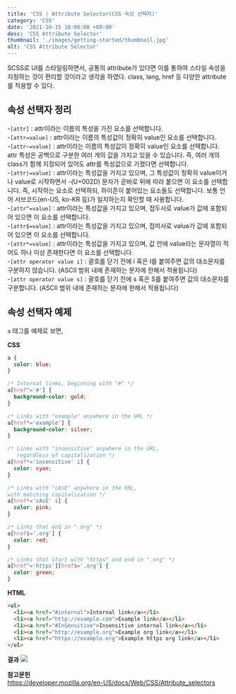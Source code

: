 ```yaml
---
title: 'CSS | Attribute Selector(CSS 속성 선택자)'
category: 'CSS'
date: '2021-10-15 10:00:00 +09:00'
desc: 'CSS Attribute Selector'
thumbnail: './images/getting-started/thumbnail.jpg'
alt: 'CSS Attribute Selector'
---
```


SCSS로 UI를 스타일링하면서, 공통의 attribute가 있다면 이를 통하여 스타일 속성을 지정하는 것이 편리할 것이라고 생각을 하였다. class, lang, href 등 다양한 attribute를 적용할 수 있다.

## 속성 선택자 정리

-`[attr]` : attr이라는 이름의 특성을 가진 요소를 선택합니다. <br/> -`[attr=value]` : attr이라는 이름의 특성값이 정확히 value인 요소를 선택합니다.<br/> -`[attr~=value]` : attr이라는 이름의 특성값이 정확히 value인 요소를 선택합니다. attr 특성은 공백으로 구분한 여러 개의 값을 가지고 있을 수 있습니다. 즉, 여러 개의 class가 함께 지정되어 있어도 attr를 특성값으로 가졌다면 선택합니다. <br/> -`[attr|=value]` : attr이라는 특성값을 가지고 있으며, 그 특성값이 정확히 value이거나 value로 시작하면서 -(U+002D) 문자가 곧바로 뒤에 따라 붙으면 이 요소를 선택합니다. 즉, 시작하는 요소로 선택하되, 하이픈이 붙어있는 요소들도 선택합니다. 보통 언어 서브코드(en-US, ko-KR 등)가 일치하는지 확인할 때 사용합니다. <br/> -`[attr^=value]` : attr이라는 특성값을 가지고 있으며, 접두사로 value가 값에 포함되어 있으면 이 요소를 선택합니다.<br/> -`[attr$=value]` :
attr이라는 특성값을 가지고 있으며, 접미사로 value가 값에 포함되어 있으면 이 요소를 선택합니다. <br/> -`[attr*=value]` : attr이라는 특성값을 가지고 있으며, 값 안에 value라는 문자열이 적어도 하나 이상 존재한다면 이 요소를 선택합니다. <br/> -`[attr operator value i]` : 괄호를 닫기 전에 i 혹은 I를 붙여주면 값의 대소문자를 구분하지 않습니다. (ASCII 범위 내에 존재하는 문자에 한해서 적용됩니다) <br/> -`[attr operator value s]` : 괄호를 닫기 전에 s 혹은 S를 붙여주면 값의 대소문자를 구분합니다. (ASCII 범위 내에 존재하는 문자에 한해서 적용됩니다)

## 속성 선택자 예제

`a` 태그를 예제로 보면,

**CSS**

```css
a {
  color: blue;
}

/* Internal links, beginning with "#" */
a[href^='#'] {
  background-color: gold;
}

/* Links with "example" anywhere in the URL */
a[href*='example'] {
  background-color: silver;
}

/* Links with "insensitive" anywhere in the URL,
   regardless of capitalization */
a[href*='insensitive' i] {
  color: cyan;
}

/* Links with "cAsE" anywhere in the URL,
with matching capitalization */
a[href*='cAsE' s] {
  color: pink;
}

/* Links that end in ".org" */
a[href$='.org'] {
  color: red;
}

/* Links that start with "https" and end in ".org" */
a[href^='https'][href$='.org'] {
  color: green;
}
```

**HTML**

```html
<ul>
  <li><a href="#internal">Internal link</a></li>
  <li><a href="http://example.com">Example link</a></li>
  <li><a href="#InSensitive">Insensitive internal link</a></li>
  <li><a href="http://example.org">Example org link</a></li>
  <li><a href="https://example.org">Example https org link</a></li>
</ul>
```

**결과**
![](https://images.velog.io/images/e_soojeong/post/6bbddfe2-b770-4a90-9db8-0432e03e5dbc/image.png)

**참고문헌** <br/>
https://developer.mozilla.org/en-US/docs/Web/CSS/Attribute_selectors
